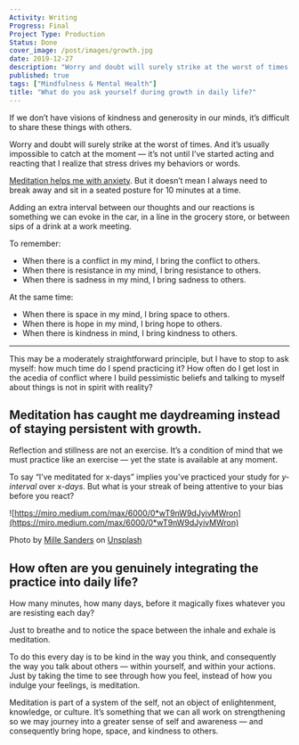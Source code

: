 ```yaml
---
Activity: Writing
Progress: Final
Project Type: Production
Status: Done
cover_image: /post/images/growth.jpg
date: 2019-12-27
description: "Worry and doubt will surely strike at the worst of times. And it’s usually impossible to catch at the moment — it’s not until I’ve started acting and reacting that I realize that stress drives my behaviors or words."
published: true
tags: ["Mindfulness & Mental Health"]
title: "What do you ask yourself during growth in daily life?"
---
```


If we don’t have visions of kindness and generosity in our minds, it’s difficult to share these things with others.

Worry and doubt will surely strike at the worst of times. And it’s usually impossible to catch at the moment — it’s not until I’ve started acting and reacting that I realize that stress drives my behaviors or words.

[Meditation helps me with anxiety](https://medium.com/@thoughtabout/why-i-practice-time-in-35fed577418e). But it doesn’t mean I always need to break away and sit in a seated posture for 10 minutes at a time.

Adding an extra interval between our thoughts and our reactions is something we can evoke in the car, in a line in the grocery store, or between sips of a drink at a work meeting.

To remember:

- When there is a conflict in my mind, I bring the conflict to others.
- When there is resistance in my mind, I bring resistance to others.
- When there is sadness in my mind, I bring sadness to others.

At the same time:

- When there is space in my mind, I bring space to others.
- When there is hope in my mind, I bring hope to others.
- When there is kindness in mind, I bring kindness to others.

---

This may be a moderately straightforward principle, but I have to stop to ask myself: how much time do I spend practicing it? How often do I get lost in the acedia of conflict where I build pessimistic beliefs and talking to myself about things is not in spirit with reality?

## **Meditation has caught me daydreaming instead of staying persistent with growth.**

Reflection and stillness are not an exercise. It’s a condition of mind that we must practice like an exercise — yet the state is available at any moment.

To say “I’ve meditated for x-days” implies you’ve practiced your study for *y-interval* over x-_days_. But what is your streak of being attentive to your bias before you react?

![https://miro.medium.com/max/6000/0*wT9nW9dJyivMWron](https://miro.medium.com/max/6000/0*wT9nW9dJyivMWron)

Photo by [Mille Sanders](https://unsplash.com/@millesanders?utm_source=medium&utm_medium=referral) on [Unsplash](https://unsplash.com/?utm_source=medium&utm_medium=referral)

## **How often are you genuinely integrating the practice into daily life?**

How many minutes, how many days, before it magically fixes whatever you are resisting each day?

Just to breathe and to notice the space between the inhale and exhale is meditation.

To do this every day is to be kind in the way you think, and consequently the way you talk about others — within yourself, and within your actions. Just by taking the time to see through how you feel, instead of how you indulge your feelings, is meditation.

Meditation is part of a system of the self, not an object of enlightenment, knowledge, or culture. It’s something that we can all work on strengthening so we may journey into a greater sense of self and awareness — and consequently bring hope, space, and kindness to others.
